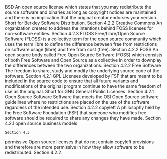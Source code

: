 

BSD
    An open source license which states that you may redistribute the source software and binaries as long as copyright notices are maintained and there is no implication that the original creator endorses your version. Short for Berkley Software Distribution.
    Section 4.2.2 
Creative Commons
    An organization created to address the intentions behind FOSS licenses for non-software entities.
    Section 4.2.3 
FLOSS
    Free/Libre/Open Source Software (FLOSS) is a collective term for the open source community which uses the term libre to define the difference between free from restrictions on software usage (libre) and free from cost (free).
    Section 4.2.2 
FOSS
    An open source body called Free Open Source Software (FOSS) which consists of both Free Software and Open Source as a collective in order to downplay the differences between the two organizations.
    Section 4.2.2 
Free Software
    The freedom to share, study and modify the underlying source code of the software.
    Section 4.2.1 
GPL
    Licenses developed by FSF that are meant to be included in the source code to ensure that all future variants and modifications of the original program continue to have the same freedom of use as the original. Short for GNU General Public Licenses.
    Section 4.2.1 
Open Source Software
    Software that meets the OSI Open Source software guidelines where no restrictions are placed on the use of the software regardless of the intended use.
    Section 4.2.2 
copyleft
    A philosophy held by the Free Software Foundation (FSF) that someone who modifies free software should be required to share any changes they have made.
    Section 4.2.1 
open source business models

    Section 4.3 
permissive
    Open source licenses that do not contain copyleft provisions and therefore are more permissive in how they allow software to be redistributed.
    Section 4.2.2 

